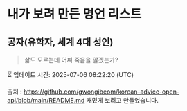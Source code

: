# 내가 보려 만든 명언 리스트

##  공자(유학자, 세계 4대 성인)
> 삶도 모르는데 어찌 죽음을 알겠는가?


⏳ 업데이트 시간: 2025-07-06 08:22:20 (UTC)

출처 : https://github.com/gwongibeom/korean-advice-open-api/blob/main/README.md
재밌게 보려고 만들었습니다.
